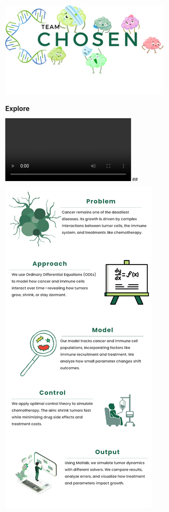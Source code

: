 #

![Screenshot](img/logo_header.png)

## Explore

<video width="400" controls>
  <source src="/docs/intovid.mp4" type="video/mp4">
  Your browser does not support HTML video.
</video>
##

![Screenshot](img/home_info.png)
